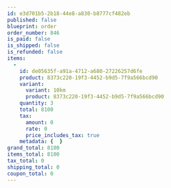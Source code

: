 ```yaml
---
id: e3d701b5-2b18-44e8-a830-b8777cf482eb
published: false
blueprint: order
order_number: 846
is_paid: false
is_shipped: false
is_refunded: false
items:
  -
    id: de05635f-a91a-4712-a680-27226257d6fe
    product: 8373c220-19f3-4452-b9d5-7f9a566bcd90
    variant:
      variant: 10km
      product: 8373c220-19f3-4452-b9d5-7f9a566bcd90
    quantity: 3
    total: 8100
    tax:
      amount: 0
      rate: 0
      price_includes_tax: true
    metadata: {  }
grand_total: 8100
items_total: 8100
tax_total: 0
shipping_total: 0
coupon_total: 0
---
```

